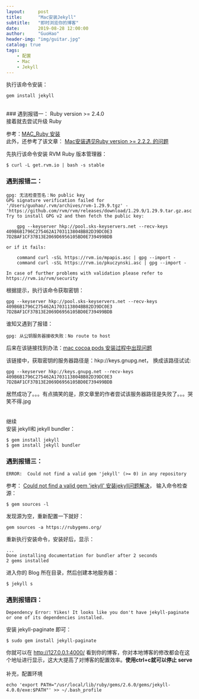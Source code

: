 ```yaml
---
layout:     post
title:      "Mac安装Jekyll"
subtitle:   "即时浏览你的博客"
date:       2019-08-28 12:00:00
author:     "GuoHao"
header-img: "img/guitar.jpg"
catalog: true
tags:
    - 配置 
    - Mac
    - Jekyll
---
```



执行该命令安装：
```
gem install jekyll
```
<br/>
### 遇到报错一：  
Ruby version >= 2.4.0
<br/>
接着就去尝试升级 Ruby

参考：[MAC_Ruby 安装](https://www.jianshu.com/p/c073e6fc01f5)  
此外，还参考了该文章：
[Mac安装遇见Ruby version >= 2.2.2. 的问题](https://www.jianshu.com/p/48ad6365f3eb)  
  
先执行该命令安装 RVM Ruby 版本管理器：
```
$ curl -L get.rvm.io | bash -s stable
```

### 遇到报错二：
```
gpg: 无法检查签名：No public key
GPG signature verification failed for '/Users/guohao/.rvm/archives/rvm-1.29.9.tgz' - 'https://github.com/rvm/rvm/releases/download/1.29.9/1.29.9.tar.gz.asc'! Try to install GPG v2 and then fetch the public key:

    gpg --keyserver hkp://pool.sks-keyservers.net --recv-keys 409B6B1796C275462A1703113804BB82D39DC0E3 7D2BAF1CF37B13E2069D6956105BD0E739499BDB

or if it fails:

    command curl -sSL https://rvm.io/mpapis.asc | gpg --import -
    command curl -sSL https://rvm.io/pkuczynski.asc | gpg --import -

In case of further problems with validation please refer to https://rvm.io/rvm/security
```

根据提示，执行该命令获取密钥：
```
gpg --keyserver hkp://pool.sks-keyservers.net --recv-keys 409B6B1796C275462A1703113804BB82D39DC0E3 7D2BAF1CF37B13E2069D6956105BD0E739499BDB
```

谁知又遇到了报错：
```
gpg: 从公钥服务器接收失败：No route to host
```

后来在该链接找到办法：[mac cocoa pods 安装过程中出现问题](https://blog.csdn.net/tongwei117/article/details/79789111)

该链接中，获取密钥的服务器路径是：hkp://keys.gnupg.net，
换成该路径试试:
```
gpg --keyserver hkp://keys.gnupg.net --recv-keys 409B6B1796C275462A1703113804BB82D39DC0E3 7D2BAF1CF37B13E2069D6956105BD0E739499BDB
```
居然成功了。。。有点搞笑的是，原文章里的作者尝试该服务器路径是失败了。。。哭笑不得.jpg
<br/>
<br/>
<br/>
继续  
安装 jekyll和 jekyll bundler：
```
$ gem install jekyll
$ gem install jekyll bundler
```

### 遇到报错三：
```
ERROR:  Could not find a valid gem 'jekyll' (>= 0) in any repository
```
参考：
[Could not find a valid gem 'jekyll' 安装jekyll问题解决](https://www.iteye.com/blog/sunxboy-2217811)，
输入命令检查源：
```
$ gem sources -l
```
发现源为空，重新配置一下就好：
```
gem sources -a https://rubygems.org/
```

重新执行安装命令，安装好后，显示：
```
...
Done installing documentation for bundler after 2 seconds
2 gems installed
```

进入你的 Blog 所在目录，然后创建本地服务器：
```
$ jekyll s
```
### 遇到报错四：
```
Dependency Error: Yikes! It looks like you don't have jekyll-paginate or one of its dependencies installed. 
```
安装 jekyll-paginate 即可：
```
$ sudo gem install jekyll-paginate
```
你就可以在 http://127.0.0.1:4000/ 看到你的博客，你对本地博客的修改都会在这个地址进行显示，这大大提高了对博客的配置效率。**使用ctrl+c就可以停止 serve**
<br/>
<br/>
补充，配置环境
```
echo 'export PATH="/usr/local/lib/ruby/gems/2.6.0/gems/jekyll-4.0.0/exe:$PATH"' >> ~/.bash_profile
```
